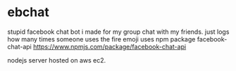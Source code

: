 # ebchat
stupid facebook chat bot i made for my group chat with my friends.
just logs how many times someone uses the fire emoji
uses npm package facebook-chat-api https://www.npmjs.com/package/facebook-chat-api

nodejs server hosted on aws ec2.
